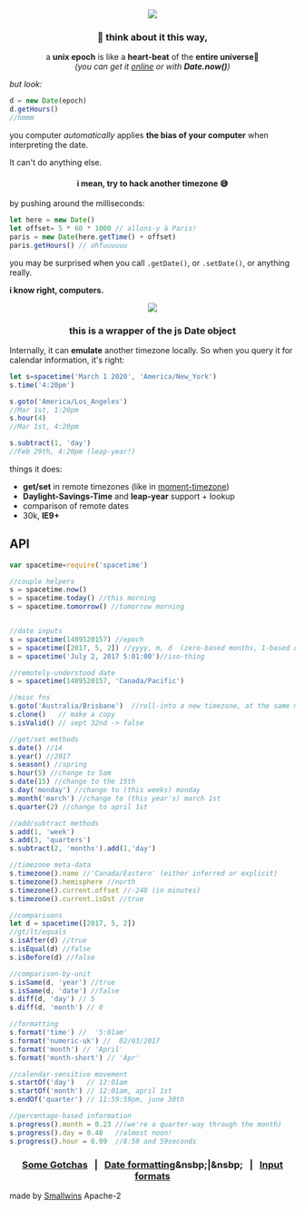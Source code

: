 <div align="center">
<img src="https://secure.static.tumblr.com/7653f7f83998032c1e64715e772ea3a9/hssca6q/nupn5y48d/tumblr_static_tumblr_static_8ctif1c8h20wsk8ck4404oc4k_640.gif"/>
  <h3>
   🌠 think about it this way,
  </h3>
  a <b>unix epoch</b> is like a <b>heart-beat</b> of the <b>entire universe</b>💫
  <div>
    <i>(you can get it <a href="http://www.convert-unix-time.com">online</a> or with <b>Date.now()</b>)</i>
  </div>
</div>

<i>but look:</i>
```js
d = new Date(epoch)
d.getHours()
//hmmm
```
you computer <i>automatically</i> applies <b>the bias of your computer</b> when interpreting the date.

<div align="left">
  It can't do anything else.
</div>

<div align="center">
  <h4>i mean, try to hack another timezone 😅</h4>
</div>
by pushing around the milliseconds:

```js
let here = new Date()
let offset= 5 * 60 * 1000 // allons-y à Paris!
paris = new Date(here.getTime() + offset)
paris.getHours() // ohfuuuuuu
```
you may be surprised when you call `.getDate()`, or `.setDate()`, or anything really.

<b>i know right, computers.</b>
<div align="center">
  <img src="https://cloud.githubusercontent.com/assets/399657/23921748/277df1d8-08d6-11e7-8b64-d92be8750b4c.png"/>
</div>

<div align="center">
  <h3>this is a wrapper of the js Date object</h3>
</div>

Internally, it can **emulate** another timezone locally. So when you query it for calendar information, it's right:

```js
let s=spacetime('March 1 2020', 'America/New_York')
s.time('4:20pm')

s.goto('America/Los_Angeles')
//Mar 1st, 1:20pm
s.hour(4)
//Mar 1st, 4:20pm

s.subtract(1, 'day')
//Feb 29th, 4:20pm (leap-year!)
```

things it does:

* **get/set** in remote timezones (like in [moment-timezone](http://momentjs.com))
* **Daylight-Savings-Time** and **leap-year** support + lookup
* comparison of remote dates
* 30k, <b>IE9+</b>

## API
```js
var spacetime=require('spacetime')

//couple helpers
s = spacetime.now()
s = spacetime.today() //this morning
s = spacetime.tomorrow() //tomorrow morning


//date inputs
s = spacetime(1489520157) //epoch
s = spacetime([2017, 5, 2]) //yyyy, m, d  (zero-based months, 1-based days)
s = spacetime('July 2, 2017 5:01:00')//iso-thing

//remotely-understood date
s = spacetime(1489520157, 'Canada/Pacific')

//misc fns
s.goto('Australia/Brisbane')  //roll-into a new timezone, at the same moment
s.clone()   // make a copy
s.isValid() // sept 32nd -> false

//get/set methods
s.date() //14
s.year() //2017
s.season() //spring
s.hour(5) //change to 5am
s.date(15) //change to the 15th
s.day('monday') //change to (this weeks) monday
s.month('march') //change to (this year's) march 1st
s.quarter(2) //change to april 1st

//add/subtract methods
s.add(1, 'week')
s.add(3, 'quarters')
s.subtract(2, 'months').add(1,'day')

//timezone meta-data
s.timezone().name //'Canada/Eastern' (either inferred or explicit)
s.timezone().hemisphere //north
s.timezone().current.offset //-240 (in minutes)
s.timezone().current.isDst //true

//comparisons
let d = spacetime([2017, 5, 2])
//gt/lt/equals
s.isAfter(d) //true
s.isEqual(d) //false
s.isBefore(d) //false

//comparison-by-unit
s.isSame(d, 'year') //true
s.isSame(d, 'date') //false
s.diff(d, 'day') // 5
s.diff(d, 'month') // 0

//formatting
s.format('time') //  '5:01am'
s.format('numeric-uk') //  02/03/2017
s.format('month') // 'April'
s.format('month-short') // 'Apr'

//calendar-sensitive movement
s.startOf('day')   // 12:01am
s.startOf('month') // 12:01am, april 1st
s.endOf('quarter') // 11:59:59pm, june 30th

//percentage-based information
s.progress().month = 0.23 //(we're a quarter-way through the month)
s.progress().day = 0.48   //almost noon!
s.progress().hour = 0.99  //8:59 and 59seconds
```

<h3 align="center"> 
  <a href="https://github.com/smallwins/spacetime/wiki">Some Gotchas</a>
  <span>&nbsp; | &nbsp;</span>
  <a href="https://github.com/smallwins/spacetime/wiki/Formatting">Date formatting</a>&nsbp;|&nsbp;
  <span>&nbsp; | &nbsp;</span>
  <a href="https://github.com/smallwins/spacetime/wiki/Input">Input formats</a>
</h3>


made by [Smallwins](https://smallwins.today/)
Apache-2

